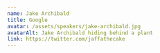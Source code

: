 ```yaml
---
name: Jake Archibald
title: Google
avatar: /assets/speakers/jake-archibald.jpg
avatarAlt: Jake Archibald hiding behind a plant
link: https://twitter.com/jaffathecake
---
```

